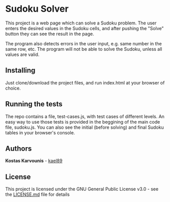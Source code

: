 # Sudoku Solver

This project is a web page which can solve a Sudoku problem. The user enters the desired values in the Sudoku cells, and after pushing the "Solve" button they can see the result in the page. 

The program also detects errors in the user input, e.g. same number in the same row, etc. The program will not be able to solve the Sudoku, unless all values are valid.

## Installing

Just clone/download the project files, and run index.html at your browser of choice.

## Running the tests

The repo contains a file, test-cases.js, with test cases of different 
levels. An easy way to use those tests is provided in the beggining of the main code file, sudoku.js. You can also see the initial (before solving) and final Sudoku tables in your browser's console.

## Authors

**Kostas Karvounis** - [kael89](https://github.com/kael89)

## License

This project is licensed under the GNU General Public License v3.0 - see the [LICENSE.md](LICENSE.md) file for details


